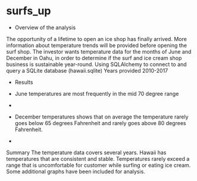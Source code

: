 # surfs_up

- Overview of the analysis

The opportunity of a lifetime to open an ice shop has finally arrived. 
More information about temperature trends will be provided before opening the surf shop. 
The investor wants temperature data for the months of June and December in Oahu, in order to determine if the surf and ice cream shop business is sustainable year-round.
Using SQLAlchemy to connect to and query a SQLite database (hawaii.sqlite)
Years provided 2010-2017

- Results

- June temperatures are most frequently in the mid 70 degree range
- 


- December temperatures shows that on average the temperature rarely goes below 65 degrees Fahrenheit and rarely goes above 80 degrees Fahrenheit.

-


Summary
The temperature data covers several years.
Hawaii has temperatures that are consistent and stable. Temperatures rarely exceed a range that is uncomfortable for customer while surfing or eating ice cream.
Some additional graphs have been included for analysis.
 

